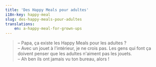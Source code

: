 ```yaml
---
title: 'Des Happy Meals pour adultes'
i18n-key: happy-meal
slug: des-happy-meals-pour-adultes
translations:
    en: a-happy-meal-for-grown-ups
---
```


> – Papa, ça existe les <span lang="en">Happy Meals</span> pour les adultes ?  
> – Avec un jouet à l'intérieur, je ne crois pas. Les gens qui font ça doivent
> penser que les adultes n'aiment pas les jouets.  
> – Ah ben ils ont jamais vu ton bureau, alors !
